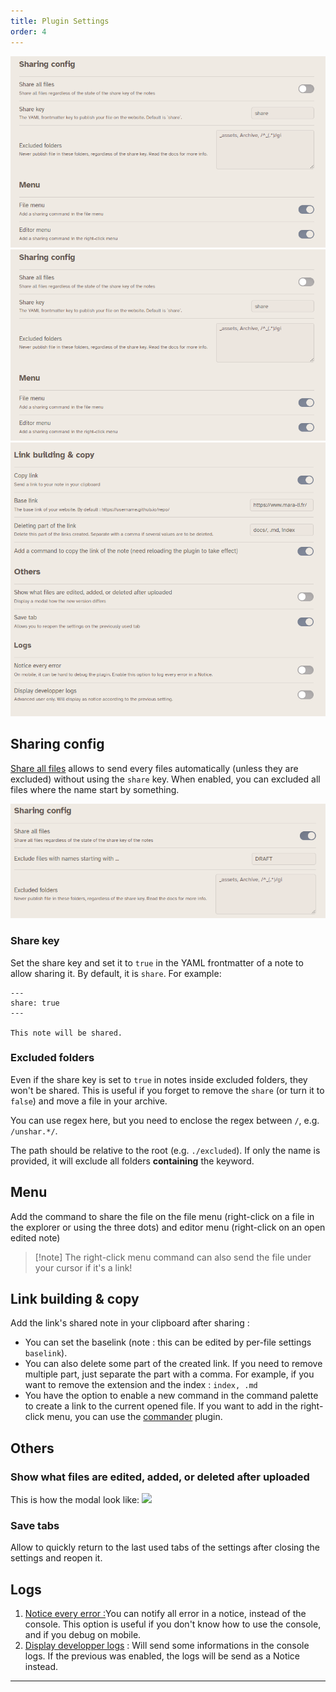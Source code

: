 ```yaml
---
title: Plugin Settings
order: 4
---
```


![](../img/Plugin.png)![](../img/Plugin-1.png)
![](../img/Plugin-2.png)

## Sharing config

<u>Share all files</u> allows to send every files automatically (unless they are excluded) without using the `share` key.
When enabled, you can excluded all files where the name start by something.

![](../img/Plugin_excluded.png)

### Share key

Set the share key and set it to `true` in the YAML frontmatter of a note to allow sharing it. By default, it is `share`. For example:

```
---
share: true
---

This note will be shared.

```

### Excluded folders

Even if the share key is set to `true` in notes inside excluded folders, they won't be shared. This is useful if you forget to remove the `share` (or turn it to `false`) and move a file in your archive.

You can use regex here, but you need to enclose the regex between `/`, e.g. `/unshar.*/`.

The path should be relative to the root (e.g. `./excluded`). If only the name is provided, it will exclude all folders **containing** the keyword.

## Menu

Add the command to share the file on the file menu (right-click on a file in the explorer or using the three dots) and editor menu (right-click on an open edited note)

> [!note] The right-click menu command can also send the file under your cursor if it's a link!

## Link building & copy

Add the link's shared note in your clipboard after sharing :

- You can set the baselink (note : this can be edited by per-file settings `baselink`).
- You can also delete some part of the created link. If you need to remove multiple part, just separate the part with a comma. For example, if you want to remove the extension and the index : `index, .md`
- You have the option to enable a new command in the command palette to create a link to the current opened file. If you want to add in the right-click menu, you can use the [commander](https://github.com/phibr0/obsidian-commander) plugin.

## Others

### Show what files are edited, added, or deleted after uploaded

This is how the modal look like:
![](https://i.imgur.com/qPqF1L6.png)

### Save tabs

Allow to quickly return to the last used tabs of the settings after closing the settings and reopen it.

## Logs

1. <u>Notice every error :</u>You can notify all error in a notice, instead of the console. This option is useful if you don't know how to use the console, and if you debug on mobile.
2. <u>Display developper logs</u> : Will send some informations in the console logs. If the previous was enabled, the logs will be send as a Notice instead.

---
